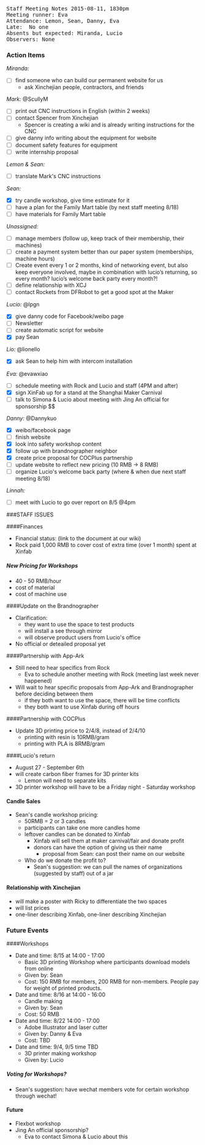 <pre>
Staff Meeting Notes 2015-08-11, 1830pm
Meeting runner: Eva
Attendance: Lemon, Sean, Danny, Eva
Late:  No one
Absents but expected: Miranda, Lucio
Observers: None
</pre>

### Action Items

*Miranda:*
- [ ] find someone who can build our permanent website for us
  * ask Xinchejian people, contractors, and friends 
  
*Mark:* @ScullyM
- [ ] print out CNC instructions in English (within 2 weeks)
- [ ] contact Spencer from Xinchejian
  * Spencer is creating a wiki and is already writing instructions for the CNC
- [ ] give danny info writing about the equipment for website
- [ ] document safety features for equipment
- [ ] write internship proposal
 
*Lemon & Sean:*
- [ ] translate Mark's CNC instructions

*Sean:*
- [x] try candle workshop, give time estimate for it
- [ ] have a plan for the Family Mart table (by next staff meeting 8/18)
- [ ] have materials for Family Mart table

*Unassigned:*
- [ ] manage members (follow up, keep track of their membership, their machines)
- [ ] create a payment system better than our paper system (memberships, machine hours)
- [ ] Create event every 1 or 2 months, kind of networking event, but also keep everyone involved, maybe in combination with lucio’s returning, so every month? lucio’s welcome back party every month?!
- [ ] define relationship with XCJ
- [ ] contact Rockets from DFRobot to get a good spot at the Maker 

*Lucio:* @lpgn
- [x] give danny code for Facebook/weibo page
- [ ] Newsletter
- [ ] create automatic script for website
- [x] pay Sean

*Lio:* @lionello
- [x] ask Sean to help him with intercom installation

*Eva:* @evawxiao
- [ ] schedule meeting with Rock and Lucio and staff (4PM and after)
- [x] sign XinFab up for a stand at the Shanghai Maker Carnival
- [ ] talk to Simona & Lucio about meeting with Jing An official for sponsorship $$

*Danny:* @Dannykuo
- [x] weibo/facebook page
- [ ] finish website
- [x] look into safety workshop content
- [x] follow up with brandnographer neighbor
- [x] create price proposal for COCPlus partnership
- [ ] update website to reflect new pricing (10 RMB -> 8 RMB)
- [ ] organize Lucio's welcome back party (where & when due next staff meeting 8/18)

*Linnah:*
- [ ] meet with Lucio to go over report on 8/5 @4pm

###STAFF ISSUES

####Finances

* Financial status: (link to the document at our wiki)
* Rock paid 1,000 RMB to cover cost of extra time (over 1 month) spent at Xinfab

##### New Pricing for Workshops

* 40 - 50 RMB/hour
* cost of material
* cost of machine use

####Update on the Brandnographer

* Clarification:
  * they want to use the space to test products
  * will install a see through mirror
  * will observe product users from Lucio's office
* No official or deteailed proposal yet

####Partnership with App-Ark

* Still need to hear specifics from Rock
  * Eva to schedule another meeting with Rock (meeting last week never happened)
* Will wait to hear specific proposals from App-Ark and Brandnographer before deciding between them 
  * if they both want to use the space, there will be time conflicts
  * they both want to use Xinfab during off hours

####Partnership with COCPlus
* Update 3D printing price to 2/4/8, instead of 2/4/10
  * printing with resin is 10RMB/gram
  * printing with PLA is 8RMB/gram


####Lucio's return
* August 27 - September 6th
* will create carbon fiber frames for 3D printer kits
  * Lemon will need to separate kits
* 3D printer workshop will have to be a Friday night - Saturday workshop

#### Candle Sales

* Sean's candle workshop pricing:
  * 50RMB = 2 or 3 candles
  * participants can take one more candles home
  * leftover candles can be donated to Xinfab
    * Xinfab will sell them at maker carnival/fair and donate profit
    * donors can have the option of giving us their name
      * proposal from Sean: can post their name on our website
  * Who do we donate the profit to?
    * Sean's suggestion: we can pull the names of organizations (suggested by staff) out of a jar

#### Relationship with Xinchejian

* will make a poster with Ricky to differentiate the two spaces
* will list prices
* one-liner describing Xinfab, one-liner describing Xinchejian

### Future Events

####Workshops

* Date and time: 8/15 at 14:00 - 17:00
  * Basic 3D printing Workshop where participants download models from online
  * Given by: Sean
  * Cost: 150 RMB for members, 200 RMB for non-members. People pay for weight of printed products.
* Date and time: 8/16 at 14:00 - 16:00
  * Candle making
  * Given by: Sean
  * Cost: 50 RMB
* Date and time: 8/22 14:00 - 17:00
  * Adobe Illustrator and laser cutter
  * Given by: Danny & Eva
  * Cost: TBD
* Date and time: 9/4, 9/5 time TBD
  * 3D printer making workshop
  * Given by: Lucio
  
##### Voting for Workshops?
* Sean's suggestion: have wechat members vote for certain workshop through wechat!

#### Future
* Flexbot workshop
* Jing An official sponsorship?
  * Eva to contact Simona & Lucio about this
